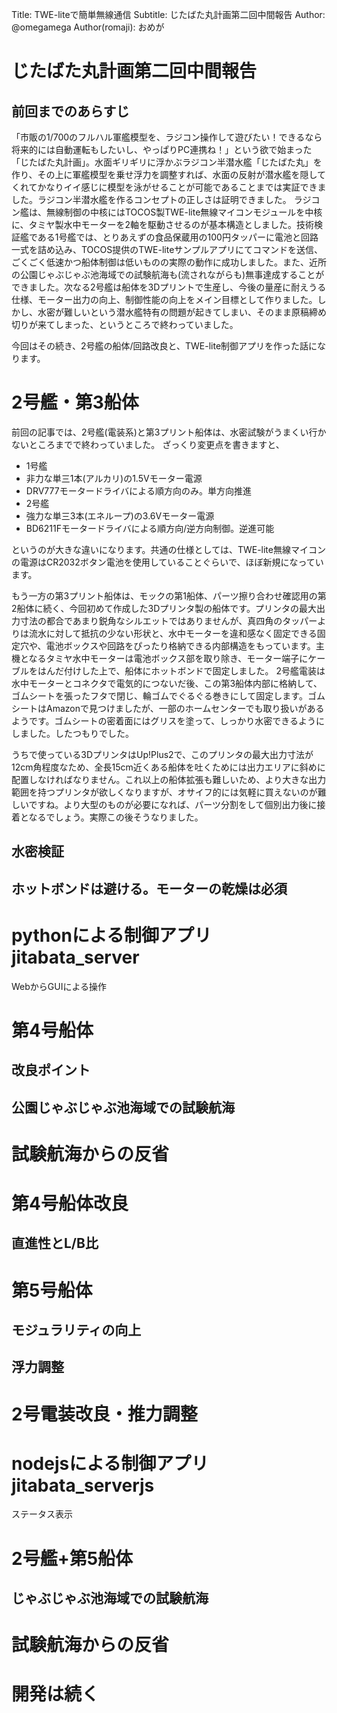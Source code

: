Title: TWE-liteで簡単無線通信
Subtitle: じたばた丸計画第二回中間報告
Author: @omegamega
Author(romaji): おめが

<!--
編集上、この上の行はこのまま残しておいてね
本番のファイルは index.md で作ってね
-->

# じたばた丸計画第二回中間報告

## 前回までのあらすじ

「市販の1/700のフルハル軍艦模型を、ラジコン操作して遊びたい！できるなら将来的には自動運転もしたいし、やっぱりPC連携ね！」という欲で始まった「じたばた丸計画」。水面ギリギリに浮かぶラジコン半潜水艦「じたばた丸」を作り、その上に軍艦模型を乗せ浮力を調整すれば、水面の反射が潜水艦を隠してくれてかなりイイ感じに模型を泳がせることが可能であることまでは実証できました。ラジコン半潜水艦を作るコンセプトの正しさは証明できました。
ラジコン艦は、無線制御の中核にはTOCOS製TWE-lite無線マイコンモジュールを中核に、タミヤ製水中モーターを2軸を駆動させるのが基本構造としました。技術検証艦である1号艦では、とりあえずの食品保蔵用の100円タッパーに電池と回路一式を詰め込み、TOCOS提供のTWE-liteサンプルアプリにてコマンドを送信、ごくごく低速かつ船体制御は低いものの実際の動作に成功しました。また、近所の公園じゃぶじゃぶ池海域での試験航海も(流されながらも)無事達成することができました。次なる2号艦は船体を3Dプリントで生産し、今後の量産に耐えうる仕様、モーター出力の向上、制御性能の向上をメイン目標として作りました。しかし、水密が難しいという潜水艦特有の問題が起きてしまい、そのまま原稿締め切りが来てしまった、というところで終わっていました。

今回はその続き、2号艦の船体/回路改良と、TWE-lite制御アプリを作った話になります。

# 2号艦・第3船体

前回の記事では、2号艦(電装系)と第3プリント船体は、水密試験がうまくい行かないところまでで終わっていました。
ざっくり変更点を書きますと、

* 1号艦
 * 非力な単三1本(アルカリ)の1.5Vモーター電源
 * DRV777モータードライバによる順方向のみ。単方向推進
* 2号艦
 * 強力な単三3本(エネループ)の3.6Vモーター電源
 * BD6211Fモータードライバによる順方向/逆方向制御。逆進可能

というのが大きな違いになります。共通の仕様としては、TWE-lite無線マイコンの電源はCR2032ボタン電池を使用していることぐらいで、ほぼ新規になっています。

もう一方の第3プリント船体は、モックの第1船体、パーツ擦り合わせ確認用の第2船体に続く、今回初めて作成した3Dプリンタ製の船体です。プリンタの最大出力寸法の都合であまり鋭角なシルエットではありませんが、真四角のタッパーよりは流水に対して抵抗の少ない形状と、水中モーターを違和感なく固定できる固定穴や、電池ボックスや回路をぴったり格納できる内部構造をもっています。主機となるタミヤ水中モーターは電池ボックス部を取り除き、モーター端子にケーブルをはんだ付けした上で、船体にホットボンドで固定しました。
2号艦電装は水中モーターとコネクタで電気的につないだ後、この第3船体内部に格納して、ゴムシートを張ったフタで閉じ、輪ゴムでぐるぐる巻きにして固定します。ゴムシートはAmazonで見つけましたが、一部のホームセンターでも取り扱いがあるようです。ゴムシートの密着面にはグリスを塗って、しっかり水密できるようにしました。したつもりでした。

うちで使っている3DプリンタはUp!Plus2で、このプリンタの最大出力寸法が12cm角程度なため、全長15cm近くある船体を吐くためには出力エリアに斜めに配置しなければなりません。これ以上の船体拡張も難しいため、より大きな出力範囲を持つプリンタが欲しくなりますが、オサイフ的には気軽に買えないのが難しいですね。より大型のものが必要になれば、パーツ分割をして個別出力後に接着となるでしょう。実際この後そうなりました。

## 水密検証
## ホットボンドは避ける。モーターの乾燥は必須
# pythonによる制御アプリjitabata_server

WebからGUIによる操作

# 第4号船体
## 改良ポイント

## 公園じゃぶじゃぶ池海域での試験航海
# 試験航海からの反省
# 第4号船体改良
## 直進性とL/B比
# 第5号船体
## モジュラリティの向上
## 浮力調整
# 2号電装改良・推力調整
# nodejsによる制御アプリjitabata_serverjs

ステータス表示

# 2号艦+第5船体
## じゃぶじゃぶ池海域での試験航海
# 試験航海からの反省

# 開発は続く